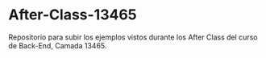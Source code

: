 # After-Class-13465

Repositorio para subir los ejemplos vistos durante los After Class del curso de Back-End, Camada 13465.
